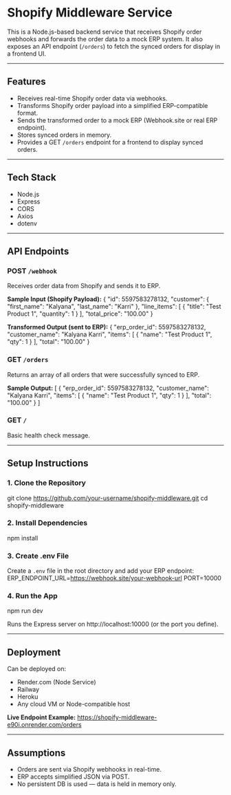# Shopify Middleware Service

This is a Node.js-based backend service that receives Shopify order webhooks and forwards the order data to a mock ERP system. It also exposes an API endpoint (`/orders`) to fetch the synced orders for display in a frontend UI.

---

## Features

- Receives real-time Shopify order data via webhooks.
- Transforms Shopify order payload into a simplified ERP-compatible format.
- Sends the transformed order to a mock ERP (Webhook.site or real ERP endpoint).
- Stores synced orders in memory.
- Provides a GET `/orders` endpoint for a frontend to display synced orders.

---

## Tech Stack

- Node.js
- Express
- CORS
- Axios
- dotenv

---

## API Endpoints

### POST `/webhook`

Receives order data from Shopify and sends it to ERP.

**Sample Input (Shopify Payload):**
{
"id": 5597583278132,
"customer": {
"first_name": "Kalyana",
"last_name": "Karri"
},
"line_items": [
{
"title": "Test Product 1",
"quantity": 1
}
],
"total_price": "100.00"
}

**Transformed Output (sent to ERP):**
{
"erp_order_id": 5597583278132,
"customer_name": "Kalyana Karri",
"items": [
{ "name": "Test Product 1", "qty": 1 }
],
"total": "100.00"
}

### GET `/orders`

Returns an array of all orders that were successfully synced to ERP.

**Sample Output:**
[
{
"erp_order_id": 5597583278132,
"customer_name": "Kalyana Karri",
"items": [
{ "name": "Test Product 1", "qty": 1 }
],
"total": "100.00"
}
]

### GET `/`

Basic health check message.

---

## Setup Instructions

### 1. Clone the Repository
git clone https://github.com/your-username/shopify-middleware.git
cd shopify-middleware

### 2. Install Dependencies
npm install

### 3. Create .env File
Create a `.env` file in the root directory and add your ERP endpoint:
ERP_ENDPOINT_URL=https://webhook.site/your-webhook-url
PORT=10000


### 4. Run the App
npm run dev

Runs the Express server on http://localhost:10000 (or the port you define).

---

## Deployment

Can be deployed on:
- Render.com (Node Service)
- Railway
- Heroku
- Any cloud VM or Node-compatible host

**Live Endpoint Example:**
https://shopify-middleware-e90i.onrender.com/orders

---

## Assumptions

- Orders are sent via Shopify webhooks in real-time.
- ERP accepts simplified JSON via POST.
- No persistent DB is used — data is held in memory only.


